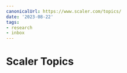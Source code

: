 ```yaml
---
canonicalUrl: https://www.scaler.com/topics/
date: '2023-08-22'
tags:
- research
- inbox
---
```


# Scaler Topics